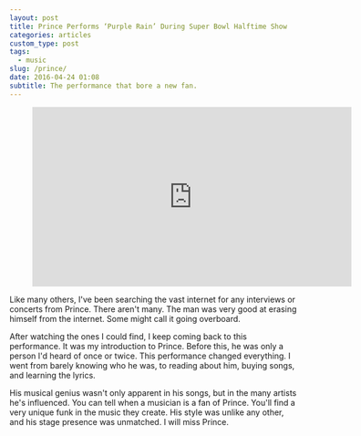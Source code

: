 ```yaml
---
layout: post
title: Prince Performs ‘Purple Rain’ During Super Bowl Halftime Show
categories: articles
custom_type: post
tags:
  - music
slug: /prince/
date: 2016-04-24 01:08
subtitle: The performance that bore a new fan.
---
```

<figure class="iframe-container"><iframe width="560" height="315" src="https://www.youtube.com/embed/CEFyP-Q7CVE" frameborder="0" allowfullscreen></iframe></figure>

Like many others, I've been searching the vast internet for any interviews or concerts from Prince. There aren't many. The man was very good at erasing himself from the internet. Some might call it going overboard.

After watching the ones I could find, I keep coming back to this performance. It was my introduction to Prince. Before this, he was only a person I'd heard of once or twice. This performance changed everything. I went from barely knowing who he was, to reading about him, buying songs, and learning the lyrics.

His musical genius wasn't only apparent in his songs, but in the many artists he's influenced. You can tell when a musician is a fan of Prince. You'll find a very unique funk in the music they create. His style was unlike any other, and his stage presence was unmatched. I will miss Prince.
